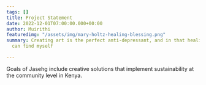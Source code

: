 ```yaml
---
tags: []
title: Project Statement
date: 2022-12-01T07:00:00.000+00:00
author: Muirithi
featuredimg: "/assets/img/mary-holtz-healing-blessing.png"
summary: Creating art is the perfect anti-depressant, and in that healing power, I
  can find myself

---
```

Goals of Jasehg include creative solutions that implement sustainability at the community level in Kenya.  